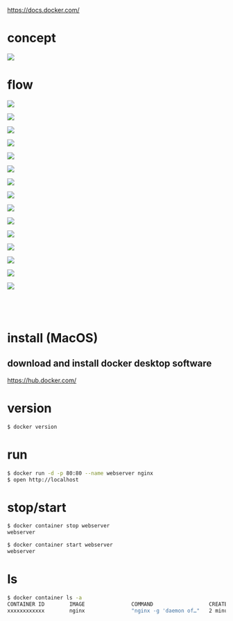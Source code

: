 https://docs.docker.com/

# concept

![](https://i.gyazo.com/90cc92abff873fcd6280ed12ae1b114c.png)

# flow

![](https://i.gyazo.com/29aa934b6ade49bb1fe9f6ac29fbb64d.jpg)

![](https://i.gyazo.com/db07448100ad5ad5a119c1d8134e43a9.png)

![](https://i.gyazo.com/8a39eb640ee0ec261df84f83dcc6a29a.jpg)

![](https://i.gyazo.com/956d5f1950e6ac59cb0e6c6ac7405b75.png)

![](https://i.gyazo.com/d0b212496712727b10e9d4380ce6e07b.jpg)

![](https://i.gyazo.com/66c63888420ab1e11929cd4c579ed8d5.jpg)

![](https://i.gyazo.com/df41d6eace4d82d2ba857304a591aada.png)

![](https://i.gyazo.com/34db2ddb58491d4a76ad0bc8128b3e10.jpg)

![](https://i.gyazo.com/f5cca632775741692da2e00aada19a9d.png)

![](https://i.gyazo.com/20c04eb5766404f59a122a5191ca9d07.jpg)

![](https://i.gyazo.com/65ef687df77b67da02b72a2f070352f0.png)

![](https://i.gyazo.com/daf84ac42b63f7d5c990704c2cb9468d.jpg)

![](https://i.gyazo.com/866af96d899caad428ad2e7410425e88.jpg)

![](https://i.gyazo.com/dccb73272bb6ef068d3ef87ccdace4f6.jpg)

![](https://i.gyazo.com/efeb5855743b583a14697fb9d621b758.jpg)

![]()

![]()

![]()

![]()



# install (MacOS)

## download and install docker desktop software

https://hub.docker.com/

# version

```sh
$ docker version
```

# run

```sh
$ docker run -d -p 80:80 --name webserver nginx
$ open http://localhost
```

# stop/start
```sh
$ docker container stop webserver
webserver

$ docker container start webserver
webserver
```

# ls

```sh
$ docker container ls -a
CONTAINER ID        IMAGE               COMMAND                  CREATED             STATUS                      PORTS               NAMES
xxxxxxxxxxxx        nginx               "nginx -g 'daemon of…"   2 minutes ago       Exited (0) 58 seconds ago                       webserver
```

# 
